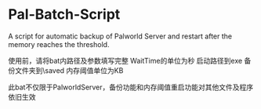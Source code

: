 # Pal-Batch-Script
A script for automatic backup of Palworld Server and restart after the memory reaches the threshold.

使用前，请将bat内路径及参数填写完整
WaitTime的单位为秒
启动路径到exe
备份文件夹到\saved
内存阈值单位为KB

此bat不仅限于PalworldServer，备份功能和内存阈值重启功能对其他文件及程序依旧生效

